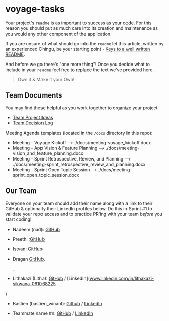 # voyage-tasks

Your project's `readme` is as important to success as your code. For
this reason you should put as much care into its creation and maintenance
as you would any other component of the application.

If you are unsure of what should go into the `readme` let this article,
written by an experienced Chingu, be your starting point -
[Keys to a well written README](https://tinyurl.com/yk3wubft).

And before we go there's "one more thing"! Once you decide what to include
in your `readme` feel free to replace the text we've provided here.

> Own it & Make it your Own!

## Team Documents

You may find these helpful as you work together to organize your project.

- [Team Project Ideas](./docs/team_project_ideas.md)
- [Team Decision Log](./docs/team_decision_log.md)

Meeting Agenda templates (located in the `/docs` directory in this repo):

- Meeting - Voyage Kickoff --> ./docs/meeting-voyage_kickoff.docx
- Meeting - App Vision & Feature Planning --> ./docs/meeting-vision_and_feature_planning.docx
- Meeting - Sprint Retrospective, Review, and Planning --> ./docs/meeting-sprint_retrospective_review_and_planning.docx
- Meeting - Sprint Open Topic Session --> ./docs/meeting-sprint_open_topic_session.docx

## Our Team

Everyone on your team should add their name along with a link to their GitHub
& optionally their LinkedIn profiles below. Do this in Sprint #1 to validate
your repo access and to practice PR'ing with your team _before_ you start
coding!

- Nadeem (nad): [GitHub](https://github.com/707)
- Preethi :[GitHub](https://github.com/jerry2405)
  

- Istvan: [GitHub](https://github.com/designbyistvan)

- Dragan [GitHub](https://github.com/sevic90).

  ...


- Lithakazi (Litha): [GitHub](https://github.com/Lithakazi101) / [LinkedIn](www.linkedin.com/in/lithakazi-sikwana-061068225 

)

- Bastien (bastien_winant): [Github](https://github.com/BastienWinant) / [LinkedIn](www.linkedin.com/in/winant)

- Teammate name #n: [GitHub](https://github.com/ghaccountname) / [LinkedIn](https://linkedin.com/in/liaccountname)
